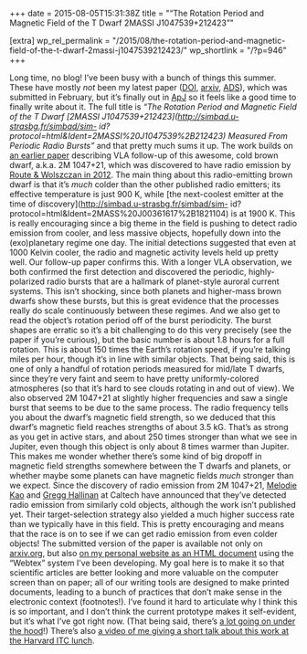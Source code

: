 +++
date = 2015-08-05T15:31:38Z
title = "“The Rotation Period and Magnetic Field of the T Dwarf 2MASSI J1047539+212423”"

[extra]
wp_rel_permalink = "/2015/08/the-rotation-period-and-magnetic-field-of-the-t-dwarf-2massi-j1047539212423/"
wp_shortlink = "/?p=946"
+++

Long time, no blog! I’ve been busy with a bunch of things this summer. These
have mostly _not_ been my latest paper
([DOI](http://dx.doi.org/10.1088/0004-637X/808/2/189),
[arxiv](http://arxiv.org/abs/1502.06610),
[ADS](http://labs.adsabs.harvard.edu/adsabs/abs/2015ApJ...808..189W/)), which
was submitted in February, but it’s finally out in
[ApJ](http://iopscience.iop.org/0004-637X/) so it feels like a good time to
finally write about it.  The full title is _“The Rotation Period and Magnetic
Field of the T Dwarf [2MASSI
J1047539+212423](http://simbad.u-strasbg.fr/simbad/sim-
id?protocol=html&Ident=2MASSI%20J1047539%2B212423) Measured From Periodic
Radio Bursts”_ and that pretty much sums it up. The work builds on [an earlier
paper](http://labs.adsabs.harvard.edu/adsabs/abs/2013ApJ...767L..30W/)
describing VLA follow-up of this awesome, cold brown dwarf, a.k.a. 2M 1047+21,
which was discovered to have radio emission by [Route & Wolszczan in
2012](http://labs.adsabs.harvard.edu/adsabs/abs/2012ApJ...747L..22R/). The
main thing about this radio-emitting brown dwarf is that it’s _much_ colder
than the other published radio emitters; its effective temperature is just 900
K, while [the next-coolest emitter at the time of
discovery](http://simbad.u-strasbg.fr/simbad/sim-
id?protocol=html&Ident=2MASS%20J00361617%2B1821104) is at 1900 K. This is
really encouraging since a big theme in the field is pushing to detect radio
emission from cooler, and less massive objects, hopefully down into the
(exo)planetary regime one day. The initial detections suggested that even at
1000 Kelvin cooler, the radio and magnetic activity levels held up pretty
well.  Our follow-up paper confirms this. With a longer VLA observation, we
both confirmed the first detection and discovered the periodic, highly-
polarized radio bursts that are a hallmark of planet-style auroral current
systems. This isn’t shocking, since both planets and higher-mass brown dwarfs
show these bursts, but this is great evidence that the processes really do
scale continuously between these regimes. And we also get to read the object’s
rotation period off of the burst periodicity. The burst shapes are erratic so
it’s a bit challenging to do this very precisely (see the paper if you’re
curious), but the basic number is about 1.8 hours for a full rotation. This is
about 150 times the Earth’s rotation speed, if you’re talking miles per hour,
though it’s in line with similar objects. That being said, this is one of only
a handful of rotation periods measured for mid/late T dwarfs, since they’re
very faint and seem to have pretty uniformly-colored atmospheres (so that it’s
hard to see clouds rotating in and out of view).  We also observed 2M 1047+21
at slightly higher frequencies and saw a single burst that seems to be due to
the same process. The radio frequency tells you about the dwarf’s magnetic
field strength, so we deduced that this dwarf’s magnetic field reaches
strengths of about 3.5 kG. That’s as strong as you get in active stars, and
about 250 times stronger than what we see in Jupiter, even though this object
is only about 8 times warmer than Jupiter. This makes me wonder whether
there’s some kind of big dropoff in magnetic field strengths somewhere between
the T dwarfs and planets, or whether maybe some planets can have magnetic
fields _much_ stronger than we expect.  Since the discovery of radio emission
from 2M 1047+21, [Melodie Kao](http://www.tauceti.caltech.edu/mkao/) and
[Gregg
Hallinan](http://www.astro.caltech.edu/people/faculty/Gregg_Hallinan.html) at
Caltech have announced that they’ve detected radio emission from similarly
cold objects, although the work isn’t published yet. Their target-selection
strategy also yielded a much higher success rate than we typically have in
this field. This is pretty encouraging and means that the race is on to see if
we can get radio emission from even colder objects!  The submitted version of
the paper is available not only on
[arxiv.org](http://arxiv.org/abs/1502.06610), but also [on my personal website
as an HTML document](/webtex/goreham/) using the “Webtex” system I’ve been
developing. My goal here is to make it so that scientific articles are better
looking and more valuable on the computer screen than on paper; all of our
writing tools are designed to make printed documents, leading to a bunch of
practices that don’t make sense in the electronic context (footnotes!). I’ve
found it hard to articulate why I think this is so important, and I don’t
think the current prototype makes it self-evident, but it’s what I’ve got
right now. (That being said, there’s [a lot going on under the
hood](https://github.com/pkgw/webtex/commits/master)!)  There’s also [a video
of me giving a short talk about this work at the Harvard ITC
lunch](http://youtu.be/OqCtFxcBB2s).
